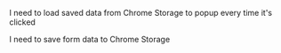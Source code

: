 I need to load saved data from Chrome Storage to popup every time it's clicked

I need to save form data to Chrome Storage

